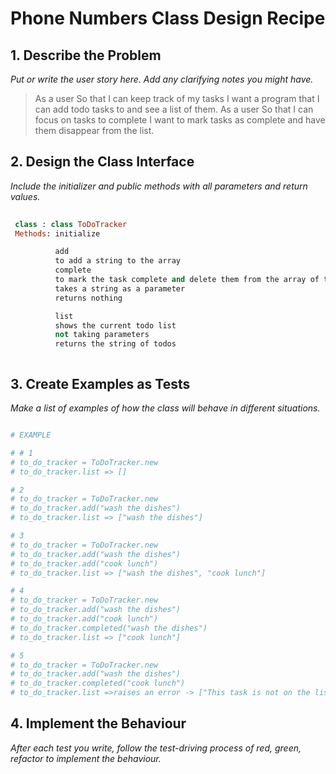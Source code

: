 # Phone Numbers Class Design Recipe

## 1. Describe the Problem

_Put or write the user story here. Add any clarifying notes you might have._

>  As a user
> So that I can keep track of my tasks
> I want a program that I can add todo tasks to and see a list of them.
> As a user
> So that I can focus on tasks to complete
> I want to mark tasks as complete and have them disappear from the list.


## 2. Design the Class Interface

_Include the initializer and public methods with all parameters and return values._

```ruby
 
 class : class ToDoTracker
 Methods: initialize

          add
          to add a string to the array
          complete 
          to mark the task complete and delete them from the array of todos
          takes a string as a parameter
          returns nothing

          list
          shows the current todo list
          not taking parameters
          returns the string of todos



```
## 3. Create Examples as Tests

_Make a list of examples of how the class will behave in different situations._

```ruby

# EXAMPLE

# # 1 
# to_do_tracker = ToDoTracker.new
# to_do_tracker.list => []

# 2 
# to_do_tracker = ToDoTracker.new
# to_do_tracker.add("wash the dishes")
# to_do_tracker.list => ["wash the dishes"]

# 3 
# to_do_tracker = ToDoTracker.new
# to_do_tracker.add("wash the dishes")
# to_do_tracker.add("cook lunch")
# to_do_tracker.list => ["wash the dishes", "cook lunch"]

# 4
# to_do_tracker = ToDoTracker.new
# to_do_tracker.add("wash the dishes")
# to_do_tracker.add("cook lunch")
# to_do_tracker.completed("wash the dishes")
# to_do_tracker.list => ["cook lunch"]

# 5 
# to_do_tracker = ToDoTracker.new
# to_do_tracker.add("wash the dishes")
# to_do_tracker.completed("cook lunch")
# to_do_tracker.list =>raises an error -> ["This task is not on the list"]

```
## 4. Implement the Behaviour

_After each test you write, follow the test-driving process of red, green, refactor to implement the behaviour._


